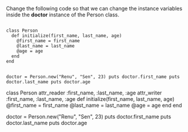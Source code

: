 Change the following code so
that we can change the
instance variables inside
the **doctor** instance of the Person class.

<Editor lang="ruby" type="exercise">
<code>
class Person
  def initialize(first_name, last_name, age)
    @first_name = first_name
    @last_name = last_name
    @age = age
  end
end

doctor = Person.new("Renu", "Sen", 23)
puts doctor.first_name
puts doctor.last_name
puts doctor.age
</code>

<solution>
class Person
  attr_reader :first_name, :last_name, :age
  attr_writer :first_name, :last_name, :age
  def initialize(first_name, last_name, age)
    @first_name = first_name
    @last_name = last_name
    @age = age
  end
end

doctor = Person.new("Renu", "Sen", 23)
puts doctor.first_name
puts doctor.last_name
puts doctor.age
</solution>
</Editor>